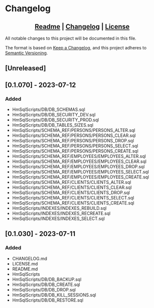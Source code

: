 # Changelog

## <div align="center"><b><a href="README.md">Readme</a> | <a href="CHANGELOG.md">Changelog</a> | <a href="LICENSE.md">License</a></b></div>

All notable changes to this project will be documented in this file.

The format is based on [Keep a Changelog](https://keepachangelog.com/),
and this project adheres to [Semantic Versioning](https://semver.org/).

## [Unreleased]

## [0.1.070] - 2023-07-12
### Added
- HmSqlScripts/DB/DB_SCHEMAS.sql
- HmSqlScripts/DB/DB_SECURITY_DEV.sql
- HmSqlScripts/DB/DB_SECURITY_PROD.sql
- HmSqlScripts/DB/DB_TABLES_SIZES.sql
- HmSqlScripts/SCHEMA_REF/PERSONS/PERSONS_ALTER.sql
- HmSqlScripts/SCHEMA_REF/PERSONS/PERSONS_CLEAR.sql
- HmSqlScripts/SCHEMA_REF/PERSONS/PERSONS_DROP.sql
- HmSqlScripts/SCHEMA_REF/PERSONS/PERSONS_SELECT.sql
- HmSqlScripts/SCHEMA_REF/PERSONS/PERSONS_CREATE.sql
- HmSqlScripts/SCHEMA_REF/EMPLOYEES/EMPLOYEES_ALTER.sql
- HmSqlScripts/SCHEMA_REF/EMPLOYEES/EMPLOYEES_CLEAR.sql
- HmSqlScripts/SCHEMA_REF/EMPLOYEES/EMPLOYEES_DROP.sql
- HmSqlScripts/SCHEMA_REF/EMPLOYEES/EMPLOYEES_SELECT.sql
- HmSqlScripts/SCHEMA_REF/EMPLOYEES/EMPLOYEES_CREATE.sql
- HmSqlScripts/SCHEMA_REF/CLIENTS/CLIENTS_ALTER.sql
- HmSqlScripts/SCHEMA_REF/CLIENTS/CLIENTS_CLEAR.sql
- HmSqlScripts/SCHEMA_REF/CLIENTS/CLIENTS_DROP.sql
- HmSqlScripts/SCHEMA_REF/CLIENTS/CLIENTS_SELECT.sql
- HmSqlScripts/SCHEMA_REF/CLIENTS/CLIENTS_CREATE.sql
- HmSqlScripts/INDEXES/INDEXES_REBUILD.sql
- HmSqlScripts/INDEXES/INDEXES_RECREATE.sql
- HmSqlScripts/INDEXES/INDEXES_SELECT.sql

## [0.1.030] - 2023-07-11
### Added
- CHANGELOG.md
- LICENSE.md
- README.md
- HmSqlScripts
- HmSqlScripts/DB/DB_BACKUP.sql
- HmSqlScripts/DB/DB_CREATE.sql
- HmSqlScripts/DB/DB_DROP.sql
- HmSqlScripts/DB/DB_KILL_SESSIONS.sql
- HmSqlScripts/DB/DB_RESTORE.sql
